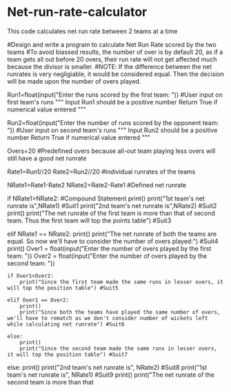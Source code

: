 # Net-run-rate-calculator
This code calculates net run rate between 2 teams at a time

#Design and write a program to calculate Net Run Rate scored by the two teams
#To avoid biassed results, the number of over is by default 20, as if a team gets all out before 20 overs, their run rate will not get affected much because the divisor is smaller.
#NOTE: If the difference between the net runrates is very negligiable, it would be considered equal. Then the decision will be made upon the number of overs played.

Run1=float(input("Enter the runs scored by the first team: "))
#User input on first team's runs
"""
Input Run1 should be a positive number
Return True if numerical value entered 
"""

Run2=float(input("Enter the number of runs scored by the opponent team: "))
#User input on second team's runs
"""
Input Run2 should be a positive number
Return True if numerical value entered 
"""

Overs=20
#Predefined overs because all-out team playing less overs will still have a good net runrate

Rate1=Run1//20
Rate2=Run2//20
#Individual runrates of the teams

NRate1=Rate1-Rate2
NRate2=Rate2-Rate1
#Defined net runrate

if NRate1>NRate2: #Compound Statement
    print()
    print("1st team's net runrate is",NRate1) #Suit1
    print("2nd team's net runrate is",NRate2) #Suit2
    print()
    print("The net runrate of the first team is more than that of second team. Thus the first team will top the points table") #Suit3

elif NRate1 == NRate2:
    print()
    print("The net runrate of both the teams are equal. So now we'll have to consider the number of overs played:") #Suit4
    print()
    Over1 = float(input("Enter the number of overs played by the first team: "))
    Over2 = float(input("Enter the number of overs played by the second team: "))

    if Over1<Over2:
        print("Since the first team made the same runs in lesser overs, it will top the position table") #Suit5

    elif Over1 == Over2:
        print()
        print("Since both the teams have played the same number of overs, we'll have to rematch as we don't consider number of wickets left while calculating net runrate") #Suit6

    else:
        print()
        print("Since the second team made the same runs in lesser overs, it will top the position table") #Suit7

else:
    print()
    print("2nd team's net runrate is", NRate2) #Suit8
    print("1st team's net runrate is", NRate1) #Suit9
    print()
    print("The net runrate of the second team is more than that
